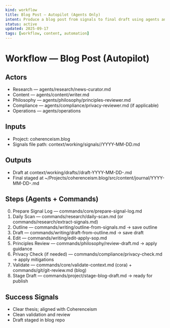 ```yaml
---
kind: workflow
title: Blog Post — Autopilot (Agents Only)
intent: Produce a blog post from signals to final draft using agents and commands
status: active
updated: 2025-09-17
tags: [workflow, content, automation]
---
```


# Workflow — Blog Post (Autopilot)

## Actors
- Research — agents/research/news-curator.md
- Content — agents/content/writer.md
- Philosophy — agents/philosophy/principles-reviewer.md
- Compliance — agents/compliance/privacy-reviewer.md (if applicable)
- Operations — agents/operations

## Inputs
- Project: coherenceism.blog
- Signals file path: context/working/signals/<project>/YYYY-MM-DD.md

## Outputs
- Draft at context/working/drafts/<project>/draft-YYYY-MM-DD-<slug>.md
- Final staged at ~/Projects/coherenceism.blog/src/content/journal/YYYY-MM-DD-<slug>.md

## Steps (Agents + Commands)
0. Prepare Signal Log — commands/core/prepare-signal-log.md
1. Daily Scan — commands/research/daily-scan.md (or commands/research/extract-signals.md)
2. Outline — commands/writing/outline-from-signals.md → save outline
3. Draft — commands/writing/draft-from-outline.md → save draft
4. Edit — commands/writing/edit-apply-sop.md
5. Principles Review — commands/philosophy/review-draft.md → apply guidance
6. Privacy Check (if needed) — commands/compliance/privacy-check.md → apply mitigations
7. Validate — commands/core/validate-context.md (cora) + commands/git/git-review.md (blog)
8. Stage Draft — commands/project/stage-blog-draft.md → ready for publish

## Success Signals
- Clear thesis; aligned with Coherenceism
- Clean validation and review
- Draft staged in blog repo


